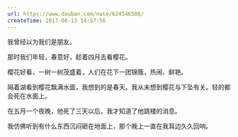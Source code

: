 ```yaml
---
url: https://www.douban.com/note/624546508/
createTime: 2017-06-13 14:57:56
---
```


我曾经以为我们是朋友。

那时我们年轻，春意好，趁着四月去看樱花。

樱花好看，一树一树茂盛着，人们在花下一团锦簇，热闹、鲜艳。

隔着湖看到樱花飘满水面，我想到的是春天。我从未想到樱花与下坠有关。轻的都会死在水面上。

在五月一个夜晚，他死了三天以后，我才知道了他跳楼的消息。

我仿佛听到有什么东西沉闷砸在地面上，那个晚上一直在我耳边久久回响。